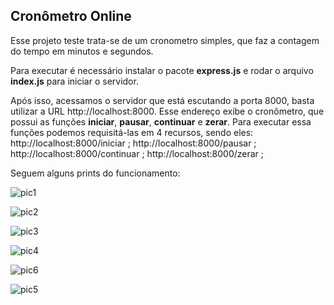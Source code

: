 ## Cronômetro Online

Esse projeto teste trata-se de um cronometro simples, que faz a contagem do tempo em minutos e segundos.

Para executar é necessário instalar o pacote **express.js** e rodar o arquivo **index.js** para iniciar o servidor.

Após isso, acessamos o servidor que está escutando a porta 8000, basta utilizar a URL http://localhost:8000. Esse endereço exibe o cronômetro, que possui as funções **iniciar**, **pausar**, **continuar** e **zerar**. Para executar essa funções podemos requisitá-las em 4 recursos, sendo eles:
http://localhost:8000/iniciar ;
http://localhost:8000/pausar ;
http://localhost:8000/continuar ;
http://localhost:8000/zerar ;

Seguem alguns prints do funcionamento:

![pic1](https://github.com/JVHB99/Atividades-Cubos-Academy/assets/142366003/9ca189a3-a3d4-4059-af6f-832a8b62cbee)

![pic2](https://github.com/JVHB99/Atividades-Cubos-Academy/assets/142366003/365fe869-5b3c-4cc0-800e-732317be9cef)

![pic3](https://github.com/JVHB99/Atividades-Cubos-Academy/assets/142366003/275d46bb-8411-4721-ba5e-0d6d0ee074a1)

![pic4](https://github.com/JVHB99/Atividades-Cubos-Academy/assets/142366003/bb84404f-0ae0-44ee-bfe8-b7cc81e2f678)

![pic6](https://github.com/JVHB99/Atividades-Cubos-Academy/assets/142366003/c721c7bc-139f-4102-9cd9-2baaad379a0d)

![pic5](https://github.com/JVHB99/Atividades-Cubos-Academy/assets/142366003/53aa76bf-fecc-4804-8c92-2cc13fdef5c6)


